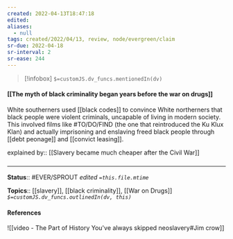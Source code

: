 ```yaml
---
created: 2022-04-13T18:47:18 
edited: 
aliases:
  - null
tags: created/2022/04/13, review, node/evergreen/claim
sr-due: 2022-04-18
sr-interval: 2
sr-ease: 244
---
```

> [!infobox]
`$=customJS.dv_funcs.mentionedIn(dv)`

#### [[The myth of black criminality began years before the war on drugs]]

White southerners used [[black codes]] to convince White northerners that black people were violent criminals, uncapable of living in modern society.
This involved films like #TO/DO/FIND (the one that reintroduced the Ku Klux Klan) and actually imprisoning and enslaving freed black people through
[[debt peonage]] and [[convict leasing]].

explained by:: [[Slavery became much cheaper after the Civil War]]

### <hr class="footnote"/>

**Status**:: #EVER/SPROUT
*edited `=this.file.mtime`*

**Topics**:: [[slavery]], [[black criminality]], [[War on Drugs]]
*`$=customJS.dv_funcs.outlinedIn(dv, this)`*

#### References

![[video - The Part of History You've always skipped neoslavery#Jim crow]]
